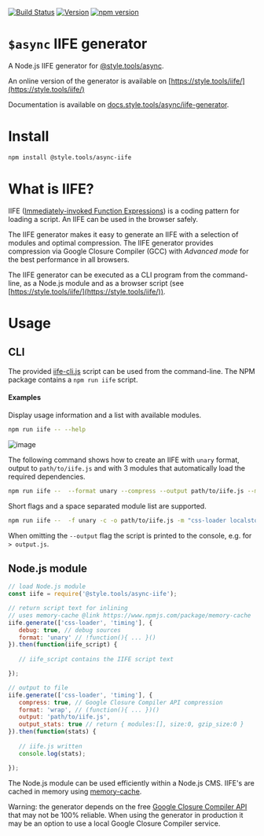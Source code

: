 [![Build Status](https://travis-ci.com/style-tools/async-iife.svg?branch=master)](https://travis-ci.com/style-tools/async-iife) [![Version](https://img.shields.io/github/release/style-tools/async-iife.svg)](https://github.com/style-tools/async-iife/releases) [![npm version](https://badge.fury.io/js/%40style.tools%2Fasync-iife.svg)](http://badge.fury.io/js/%40style.tools%2Fasync-iife)

# `$async` IIFE generator

A Node.js IIFE generator for [@style.tools/async](https://github.com/style-tools/async).

An online version of the generator is available on [https://style.tools/iife/](https://style.tools/iife/)

Documentation is available on [docs.style.tools/async/iife-generator](https://docs.style.tools/async/iife-generator).

# Install

```bash
npm install @style.tools/async-iife
```

# What is IIFE?

IIFE ([Immediately-invoked Function Expressions](https://medium.com/@vvkchandra/essential-javascript-mastering-immediately-invoked-function-expressions-67791338ddc6)) is a coding pattern for loading a script. An IIFE can be used in the browser safely.

The IIFE generator makes it easy to generate an IIFE with a selection of modules and optimal compression. The IIFE generator provides compression via Google Closure Compiler (GCC) with _Advanced mode_ for the best performance in all browsers.

The IIFE generator can be executed as a CLI program from the command-line, as a Node.js module and as a browser script (see [https://style.tools/iife/](https://style.tools/iife/)).


# Usage

## CLI

The provided [iife-cli.js](https://github.com/style-tools/async-iife/blob/master/iife-cli.js) script can be used from the command-line. The NPM package contains a `npm run iife` script.

#### Examples

Display usage information and a list with available modules.

```bash
npm run iife -- --help
```

![image](https://user-images.githubusercontent.com/8843669/50741311-e94b4b00-11fb-11e9-8f02-796601e71ac9.png)

The following command shows how to create an IIFE with `unary` format, output to `path/to/iife.js` and with 3 modules that automatically load the required dependencies.

```bash
npm run iife --  --format unary --compress --output path/to/iife.js --modules css-loader,localstorage,timing
```

Short flags and a space separated module list are supported.

```bash
npm run iife --  -f unary -c -o path/to/iife.js -m "css-loader localstorage timing"
```

When omitting the `--output` flag the script is printed to the console, e.g. for `> output.js`.

## Node.js module

```javascript
// load Node.js module
const iife = require('@style.tools/async-iife');

// return script text for inlining
// uses memory-cache @link https://www.npmjs.com/package/memory-cache
iife.generate(['css-loader', 'timing'], {
   debug: true, // debug sources
   format: 'unary' // !function(){ ... }()
}).then(function(iife_script) {
	
   // iife_script contains the IIFE script text

});

// output to file
iife.generate(['css-loader', 'timing'], {
   compress: true, // Google Closure Compiler API compression
   format: 'wrap', // (function(){ ... })()
   output: 'path/to/iife.js',
   output_stats: true // return { modules:[], size:0, gzip_size:0 }
}).then(function(stats) {
	
   // iife.js written
   console.log(stats);

});
```

 The Node.js module can be used efficiently within a Node.js CMS. IIFE's are cached in memory using [memory-cache](https://github.com/ptarjan/node-cache). 

 Warning: the generator depends on the free [Google Closure Compiler API](https://developers.google.com/closure/compiler/docs/api-ref) that may not be 100% reliable. When using the generator in production it may be an option to use a local Google Closure Compiler service.
